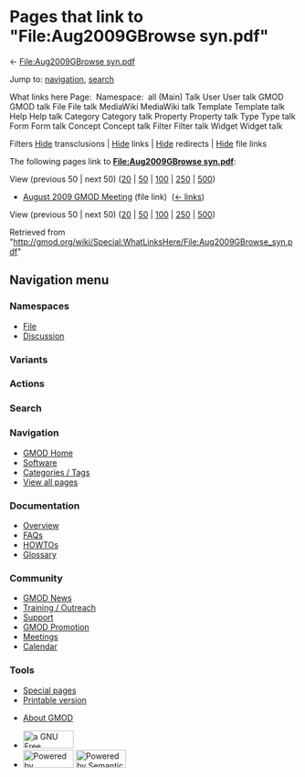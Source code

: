 <div id="mw-page-base" class="noprint">

</div>

<div id="mw-head-base" class="noprint">

</div>

<div id="content" class="mw-body" role="main">

<span id="top"></span>

<div id="mw-js-message" style="display:none;">

</div>



# <span dir="auto">Pages that link to "File:Aug2009GBrowse syn.pdf"</span>

<div id="bodyContent">

<div id="contentSub">

← [File:Aug2009GBrowse
syn.pdf](/wiki/File:Aug2009GBrowse_syn.pdf "File:Aug2009GBrowse syn.pdf")

</div>

<div id="jump-to-nav" class="mw-jump">

Jump to: [navigation](#mw-navigation), [search](#p-search)

</div>

<div id="mw-content-text">

What links here Page:  Namespace:  all (Main) Talk User User talk GMOD
GMOD talk File File talk MediaWiki MediaWiki talk Template Template talk
Help Help talk Category Category talk Property Property talk Type Type
talk Form Form talk Concept Concept talk Filter Filter talk Widget
Widget talk

Filters
[Hide](/mediawiki/index.php?title=Special:WhatLinksHere/File:Aug2009GBrowse_syn.pdf&hidetrans=1 "Special:WhatLinksHere/File:Aug2009GBrowse syn.pdf")
transclusions \|
[Hide](/mediawiki/index.php?title=Special:WhatLinksHere/File:Aug2009GBrowse_syn.pdf&hidelinks=1 "Special:WhatLinksHere/File:Aug2009GBrowse syn.pdf")
links \|
[Hide](/mediawiki/index.php?title=Special:WhatLinksHere/File:Aug2009GBrowse_syn.pdf&hideredirs=1 "Special:WhatLinksHere/File:Aug2009GBrowse syn.pdf")
redirects \|
[Hide](/mediawiki/index.php?title=Special:WhatLinksHere/File:Aug2009GBrowse_syn.pdf&hideimages=1 "Special:WhatLinksHere/File:Aug2009GBrowse syn.pdf")
file links

The following pages link to **[File:Aug2009GBrowse
syn.pdf](/wiki/File:Aug2009GBrowse_syn.pdf "File:Aug2009GBrowse syn.pdf")**:

View (previous 50 \| next 50)
([20](/mediawiki/index.php?title=Special:WhatLinksHere/File:Aug2009GBrowse_syn.pdf&limit=20 "Special:WhatLinksHere/File:Aug2009GBrowse syn.pdf")
\|
[50](/mediawiki/index.php?title=Special:WhatLinksHere/File:Aug2009GBrowse_syn.pdf&limit=50 "Special:WhatLinksHere/File:Aug2009GBrowse syn.pdf")
\|
[100](/mediawiki/index.php?title=Special:WhatLinksHere/File:Aug2009GBrowse_syn.pdf&limit=100 "Special:WhatLinksHere/File:Aug2009GBrowse syn.pdf")
\|
[250](/mediawiki/index.php?title=Special:WhatLinksHere/File:Aug2009GBrowse_syn.pdf&limit=250 "Special:WhatLinksHere/File:Aug2009GBrowse syn.pdf")
\|
[500](/mediawiki/index.php?title=Special:WhatLinksHere/File:Aug2009GBrowse_syn.pdf&limit=500 "Special:WhatLinksHere/File:Aug2009GBrowse syn.pdf"))

- [August 2009 GMOD
  Meeting](/wiki/August_2009_GMOD_Meeting "August 2009 GMOD Meeting")
  (file link) ‎ <span class="mw-whatlinkshere-tools">([←
  links](/mediawiki/index.php?title=Special:WhatLinksHere&target=August+2009+GMOD+Meeting "Special:WhatLinksHere"))</span>

View (previous 50 \| next 50)
([20](/mediawiki/index.php?title=Special:WhatLinksHere/File:Aug2009GBrowse_syn.pdf&limit=20 "Special:WhatLinksHere/File:Aug2009GBrowse syn.pdf")
\|
[50](/mediawiki/index.php?title=Special:WhatLinksHere/File:Aug2009GBrowse_syn.pdf&limit=50 "Special:WhatLinksHere/File:Aug2009GBrowse syn.pdf")
\|
[100](/mediawiki/index.php?title=Special:WhatLinksHere/File:Aug2009GBrowse_syn.pdf&limit=100 "Special:WhatLinksHere/File:Aug2009GBrowse syn.pdf")
\|
[250](/mediawiki/index.php?title=Special:WhatLinksHere/File:Aug2009GBrowse_syn.pdf&limit=250 "Special:WhatLinksHere/File:Aug2009GBrowse syn.pdf")
\|
[500](/mediawiki/index.php?title=Special:WhatLinksHere/File:Aug2009GBrowse_syn.pdf&limit=500 "Special:WhatLinksHere/File:Aug2009GBrowse syn.pdf"))

</div>

<div class="printfooter">

Retrieved from
"<http://gmod.org/wiki/Special:WhatLinksHere/File:Aug2009GBrowse_syn.pdf>"

</div>

<div id="catlinks" class="catlinks catlinks-allhidden">

</div>

<div class="visualClear">

</div>

</div>

</div>

<div id="mw-navigation">

## Navigation menu

<div id="mw-head">



<div id="left-navigation">

<div id="p-namespaces" class="vectorTabs" role="navigation"
aria-labelledby="p-namespaces-label">

### Namespaces

- <span id="ca-nstab-image"><a href="/wiki/File:Aug2009GBrowse_syn.pdf" accesskey="c"
  title="View the file page [c]">File</a></span>
- <span id="ca-talk"><a
  href="/mediawiki/index.php?title=File_talk:Aug2009GBrowse_syn.pdf&amp;action=edit&amp;redlink=1"
  accesskey="t"
  title="Discussion about the content page [t]">Discussion</a></span>

</div>

<div id="p-variants" class="vectorMenu emptyPortlet" role="navigation"
aria-labelledby="p-variants-label">

### 

### Variants[](#)

<div class="menu">

</div>

</div>

</div>

<div id="right-navigation">



<div id="p-cactions" class="vectorMenu emptyPortlet" role="navigation"
aria-labelledby="p-cactions-label">

### Actions[](#)

<div class="menu">

</div>

</div>

<div id="p-search" role="search">

### Search

<div id="simpleSearch">

</div>

</div>

</div>

</div>

<div id="mw-panel">

<div id="p-logo" role="banner">

<a href="/wiki/Main_Page"
style="background-image: url(http://gmod.org/images/GMOD-cogs.png);"
title="Visit the main page"></a>

</div>

<div id="p-Navigation" class="portal" role="navigation"
aria-labelledby="p-Navigation-label">

### Navigation

<div class="body">

- <span id="n-GMOD-Home">[GMOD Home](/wiki/Main_Page)</span>
- <span id="n-Software">[Software](/wiki/GMOD_Components)</span>
- <span id="n-Categories-.2F-Tags">[Categories /
  Tags](/wiki/Categories)</span>
- <span id="n-View-all-pages">[View all
  pages](/wiki/Special:AllPages)</span>

</div>

</div>

<div id="p-Documentation" class="portal" role="navigation"
aria-labelledby="p-Documentation-label">

### Documentation

<div class="body">

- <span id="n-Overview">[Overview](/wiki/Overview)</span>
- <span id="n-FAQs">[FAQs](/wiki/Category:FAQ)</span>
- <span id="n-HOWTOs">[HOWTOs](/wiki/Category:HOWTO)</span>
- <span id="n-Glossary">[Glossary](/wiki/Glossary)</span>

</div>

</div>

<div id="p-Community" class="portal" role="navigation"
aria-labelledby="p-Community-label">

### Community

<div class="body">

- <span id="n-GMOD-News">[GMOD News](/wiki/GMOD_News)</span>
- <span id="n-Training-.2F-Outreach">[Training /
  Outreach](/wiki/Training_and_Outreach)</span>
- <span id="n-Support">[Support](/wiki/Support)</span>
- <span id="n-GMOD-Promotion">[GMOD
  Promotion](/wiki/GMOD_Promotion)</span>
- <span id="n-Meetings">[Meetings](/wiki/Meetings)</span>
- <span id="n-Calendar">[Calendar](/wiki/Calendar)</span>

</div>

</div>

<div id="p-tb" class="portal" role="navigation"
aria-labelledby="p-tb-label">

### Tools

<div class="body">

- <span id="t-specialpages"><a href="/wiki/Special:SpecialPages" accesskey="q"
  title="A list of all special pages [q]">Special pages</a></span>
- <span id="t-print"><a
  href="/mediawiki/index.php?title=Special:WhatLinksHere/File:Aug2009GBrowse_syn.pdf&amp;printable=yes"
  rel="alternate" accesskey="p"
  title="Printable version of this page [p]">Printable version</a></span>

</div>

</div>

</div>

</div>

<div id="footer" role="contentinfo">

- <span id="footer-places-about">[About
  GMOD](/wiki/GMOD:About "GMOD:About")</span>

<!-- -->

- <span id="footer-copyrightico">[<img src="http://www.gnu.org/graphics/gfdl-logo-small.png" width="88"
  height="31" alt="a GNU Free Documentation License" />](http://www.gnu.org/licenses/fdl-1.3.html)</span>
- <span id="footer-poweredbyico">[<img src="/mediawiki/skins/common/images/poweredby_mediawiki_88x31.png"
  width="88" height="31" alt="Powered by MediaWiki" />](//www.mediawiki.org/)
  [<img
  src="/mediawiki/extensions/SemanticMediaWiki/includes/../resources/images/smw_button.png"
  width="88" height="31" alt="Powered by Semantic MediaWiki" />](https://www.semantic-mediawiki.org/wiki/Semantic_MediaWiki)</span>

<div style="clear:both">

</div>

</div>
